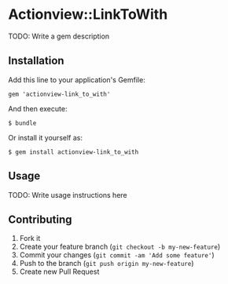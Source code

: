 # Actionview::LinkToWith

TODO: Write a gem description

## Installation

Add this line to your application's Gemfile:

    gem 'actionview-link_to_with'

And then execute:

    $ bundle

Or install it yourself as:

    $ gem install actionview-link_to_with

## Usage

TODO: Write usage instructions here

## Contributing

1. Fork it
2. Create your feature branch (`git checkout -b my-new-feature`)
3. Commit your changes (`git commit -am 'Add some feature'`)
4. Push to the branch (`git push origin my-new-feature`)
5. Create new Pull Request
